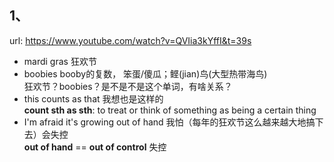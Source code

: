 ## 1、

url: https://www.youtube.com/watch?v=QVIia3kYffI&t=39s

- mardi gras 狂欢节
- boobies booby的复数， 笨蛋/傻瓜；鲣(jian)鸟(大型热带海鸟)  
  狂欢节？boobies？是不是不是这个单词，有啥关系？
- this counts as that 我想也是这样的  
  **count sth as sth**: to treat or think of something as being a certain thing
- I'm afraid it's growing out of hand 我怕（每年的狂欢节这么越来越大地搞下去）会失控  
  **out of hand** == **out of control** 失控
